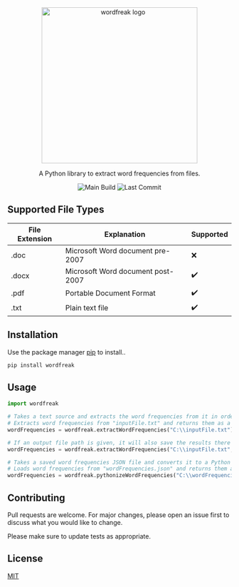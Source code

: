 <div align="center">
    <img src="https://raw.githubusercontent.com/joeyagreco/wordfreak/main/img/wordfreak_logo.png" alt="wordfreak logo" width="350"/>


A Python library to extract word frequencies from files.

![Main Build](https://github.com/joeyagreco/wordfreak/actions/workflows/main-build.yml/badge.svg)
![Last Commit](https://img.shields.io/github/last-commit/joeyagreco/wordfreak)

</div>

## Supported File Types

| File Extension | Explanation                       | Supported          |
|----------------|-----------------------------------|--------------------|
| .doc           | Microsoft Word document pre-2007  | :x:                |
| .docx          | Microsoft Word document post-2007 | :heavy_check_mark: |
| .pdf           | Portable Document Format          | :heavy_check_mark: |
| .txt           | Plain text file                   | :heavy_check_mark: |

## Installation

Use the package manager [pip](https://pip.pypa.io/en/stable/) to install..

```bash
pip install wordfreak
```

## Usage

```python
import wordfreak

# Takes a text source and extracts the word frequencies from it in order from most -> least occurring.
# Extracts word frequencies from "inputFile.txt" and returns them as a Python dictionary.
wordFrequencies = wordfreak.extractWordFrequencies("C:\\inputFile.txt")

# If an output file path is given, it will also save the results there as JSON.
wordFrequencies = wordfreak.extractWordFrequencies("C:\\inputFile.txt", "C:\\outputFile.json")

# Takes a saved word frequencies JSON file and converts it to a Python dictionary.
# Loads word frequencies from "wordFrequencies.json" and returns them as a Python dictionary.
wordFrequencies = wordfreak.pythonizeWordFrequencies("C:\\wordFrequencies.json")
```

## Contributing

Pull requests are welcome. For major changes, please open an issue first to discuss what you would like to change.

Please make sure to update tests as appropriate.

## License

[MIT](https://choosealicense.com/licenses/mit/)